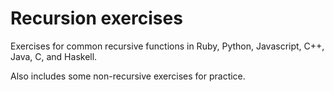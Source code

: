 # Recursion exercises

Exercises for common recursive functions in Ruby, Python, Javascript, C++, Java, C, and Haskell. 

Also includes some non-recursive exercises for practice.